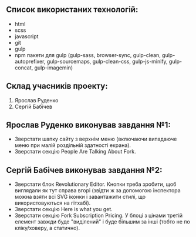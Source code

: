 ## Список використаних технологій:

- html
- scss
- javascript
- git
- gulp
- npm пакети для gulp (gulp-sass, browser-sync, gulp-clean, gulp-autoprefixer, gulp-sourcemaps, gulp-clean-css, gulp-js-minify, gulp-concat, gulp-imagemin)

## Склад учасників проекту:

1.  Ярослав Руденко
2.  Сергій Бабічев 

## Ярослав Руденко виконував завдання №1:

- Зверстати шапку сайту з верхнім меню (включаючи випадаюче меню при малій роздільній здатності екрана).
- Зверстати секцію People Are Talking About Fork.

## Сергій Бабічев виконував завдання №2:

- Зверстати блок Revolutionary Editor. Кнопки треба зробити, щоб виглядали як тут справа вгорі (звідти ж за допомогою інспектора можна взяти всі SVG іконки і завантажити стилі, що використовуються на гітхабі).
- Зверстати секцію Here is what you get.
- Зверстати секцію Fork Subscription Pricing. У блоці з цінами третій елемент завжди буде "виділений" і буде більшим за інші (тобто не по кліку/ховеру, а статично).
